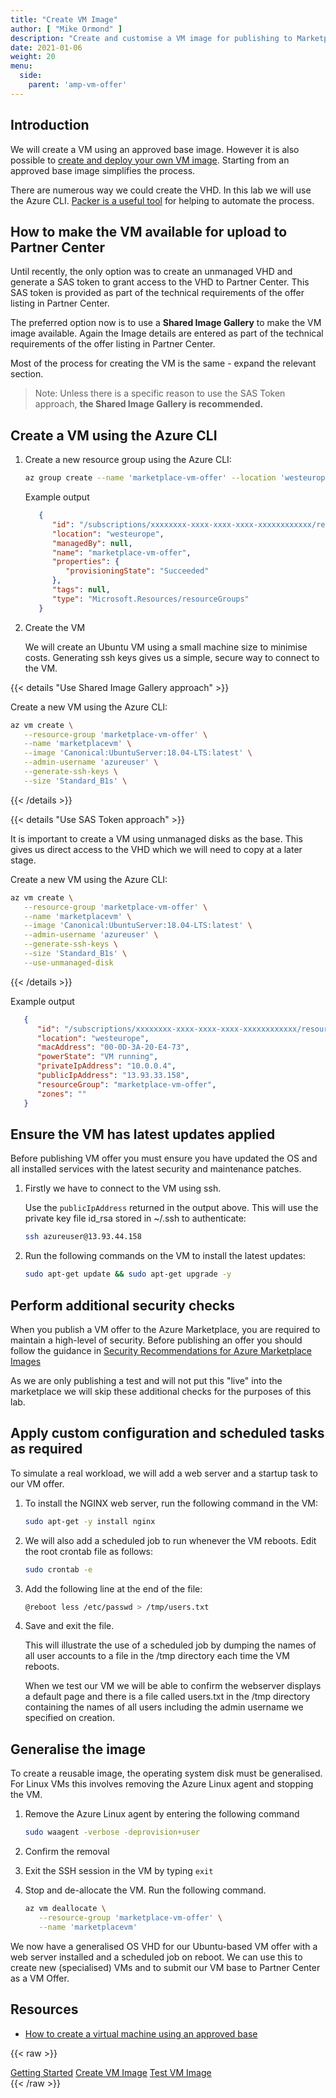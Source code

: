 ```yaml
---
title: "Create VM Image"
author: [ "Mike Ormond" ]
description: "Create and customise a VM image for publishing to Marketplace."
date: 2021-01-06
weight: 20
menu:
  side:
    parent: 'amp-vm-offer'
---
```


## Introduction

We will create a VM using an approved base image. However it is also possible to [create and deploy your own VM image](https://docs.microsoft.com/azure/marketplace/azure-vm-create-using-own-image). Starting from an approved base image simplifies the process.

There are numerous way we could create the VHD. In this lab we will use the Azure CLI. [Packer is a useful tool](https://azurecitadel.com/automation/packeransible/lab1/) for helping to automate the process.

## How to make the VM available for upload to Partner Center

Until recently, the only option was to create an unmanaged VHD and generate a SAS token to grant access to the VHD to Partner Center. This SAS token is provided as part of the technical requirements of the offer listing in Partner Center.

The preferred option now is to use a **Shared Image Gallery** to make the VM image available. Again the Image details are entered as part of the technical requirements of the offer listing in Partner Center.

Most of the process for creating the VM is the same - expand the relevant section.

> Note: Unless there is a specific reason to use the SAS Token approach, **the Shared Image Gallery is recommended.**

## Create a VM using the Azure CLI

1. Create a new resource group using the Azure CLI:

   ```bash
   az group create --name 'marketplace-vm-offer' --location 'westeurope'
   ```

   Example output

   ```json
      {
         "id": "/subscriptions/xxxxxxxx-xxxx-xxxx-xxxx-xxxxxxxxxxxx/resourceGroups/marketplace-vm-offer",
         "location": "westeurope",
         "managedBy": null,
         "name": "marketplace-vm-offer",
         "properties": {
            "provisioningState": "Succeeded"
         },
         "tags": null,
         "type": "Microsoft.Resources/resourceGroups"
      }
   ```

2. Create the VM

   We will create an Ubuntu VM using a small machine size to minimise costs.  Generating ssh keys gives us a simple, secure way to connect to the VM.

{{< details "Use Shared Image Gallery approach" >}}

   Create a new VM using the Azure CLI:

   ```bash
   az vm create \
      --resource-group 'marketplace-vm-offer' \
      --name 'marketplacevm' \
      --image 'Canonical:UbuntuServer:18.04-LTS:latest' \
      --admin-username 'azureuser' \
      --generate-ssh-keys \
      --size 'Standard_B1s' \
   ```

{{< /details >}}

{{< details "Use SAS Token approach" >}}

   It is important to create a VM using unmanaged disks as the base. This gives us direct access to the VHD which we will need to copy at a later stage.

   Create a new VM using the Azure CLI:

   ```bash
   az vm create \
      --resource-group 'marketplace-vm-offer' \
      --name 'marketplacevm' \
      --image 'Canonical:UbuntuServer:18.04-LTS:latest' \
      --admin-username 'azureuser' \
      --generate-ssh-keys \
      --size 'Standard_B1s' \
      --use-unmanaged-disk
   ```

{{< /details >}}

   Example output

   ```json
      {
         "id": "/subscriptions/xxxxxxxx-xxxx-xxxx-xxxx-xxxxxxxxxxxx/resourceGroups/marketplace-vm-offer/providers/Microsoft.Compute/virtualMachines/marketplacevm",
         "location": "westeurope",
         "macAddress": "00-0D-3A-20-E4-73",
         "powerState": "VM running",
         "privateIpAddress": "10.0.0.4",
         "publicIpAddress": "13.93.33.158",
         "resourceGroup": "marketplace-vm-offer",
         "zones": ""
      }
   ```

## Ensure the VM has latest updates applied

Before publishing  VM offer you must ensure you have updated the OS and all installed services with the latest security and maintenance patches.

1. Firstly we have to connect to the VM using ssh.

   Use the `publicIpAddress` returned in the output above. This will use the private key file id_rsa stored in ~/.ssh to authenticate:

   ```bash
   ssh azureuser@13.93.44.158
   ```

2. Run the following commands on the VM to install the latest updates:

   ```bash
   sudo apt-get update && sudo apt-get upgrade -y
   ```

## Perform additional security checks

When you publish a VM offer to the Azure Marketplace, you are required to maintain a high-level of security. Before publishing an offer you should follow the guidance in [Security Recommendations for Azure Marketplace Images](https://docs.microsoft.com/azure/security/fundamentals/azure-marketplace-images)

As we are only publishing a test and will not put this "live" into the marketplace we will skip these additional checks for the purposes of this lab.

## Apply custom configuration and scheduled tasks as required

To simulate a real workload, we will add a web server and a startup task to our VM offer.

1. To install the NGINX web server, run the following command in the VM:

   ```bash
   sudo apt-get -y install nginx
   ```

2. We will also add a scheduled job to run whenever the VM reboots. Edit the root crontab file as follows:

   ```bash
   sudo crontab -e
   ```

3. Add the following line at the end of the file:

   ```bash
   @reboot less /etc/passwd > /tmp/users.txt
   ```

4. Save and exit the file.

   This will illustrate the use of a scheduled job by dumping the names of all user accounts to a file in the /tmp directory each time the VM reboots.

   When we test our VM we will be able to confirm the webserver displays a default page and there is a file called users.txt in the /tmp directory containing the names of all users including the admin username we specified on creation.

## Generalise the image

To create a reusable image, the operating system disk must be generalised. For Linux VMs this involves removing the Azure Linux agent and stopping the VM.

1. Remove the Azure Linux agent by entering the following command

   ```bash
   sudo waagent -verbose -deprovision+user
   ```

2. Confirm the removal
3. Exit the SSH session in the VM by typing `exit`
4. Stop and de-allocate the VM. Run the following command.

   ```bash
   az vm deallocate \
      --resource-group 'marketplace-vm-offer' \
      --name 'marketplacevm'
   ```

We now have a generalised OS VHD for our Ubuntu-based VM offer with a web server installed and a scheduled job on reboot. We can use this to create new (specialised) VMs and to submit our VM base to Partner Center as a VM Offer.

## Resources

* [How to create a virtual machine using an approved base](https://docs.microsoft.com/azure/marketplace/azure-vm-create-using-approved-base)

{{< raw >}}
  <nav class="paginate-container" aria-label="Pagination">
    <div class="pagination">
      <a class="previous_page" rel="next" href="../overview" aria-label="Previous Page">Getting Started</a>
      <!-- <span class="previous_page" aria-disabled="true">Previous</span> -->
      <a class="text-gray-light" href="." aria-label="Top">Create VM Image</a>
      <a class="next_page" rel="next" href="../vmoffer-test" aria-label="Next Page">Test VM Image</a>
      <!-- <span class="next_page" aria-disabled="true">Next</span> -->
    </div>
  </nav>
{{< /raw >}}
